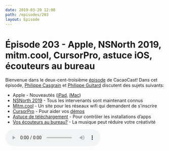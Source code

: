 ```yaml
---
date: 2019-03-20 12:00
path: /episodes/203
layout: Episode
---
```

# Épisode 203 - Apple, NSNorth 2019, mitm.cool, CursorPro, astuce iOS, écouteurs au bureau
<p>Bienvenue dans le deux-cent-troisi&egrave;me&nbsp;<a href="https://cacaocast.com/media/cacaocast_203.mp3" title="CacaoCast Episode 203">épisode</a> de CacaoCast! Dans cet épisode, <a href="http://www.twitter.com/philippec" title="Philippe Casgrain sur Twitter">Philippe Casgrain</a> et <a href="http://www.twitter.com/philippeguitard" title="Philippe Guitard sur Twitter">Philippe Guitard</a> discutent des sujets suivants:</p>
<ul>
<li>Apple - Nouveautés (<a href="https://www.apple.com/ca/fr/ipad-air/" title="iPad">iPad</a>, <a href="https://www.apple.com/ca/fr/imac/" title="iMac">iMac</a>)</li>
<li><a href="https://nsnorth.ca/speakers" title="NSNorth 2019">NSNorth 2019</a> - Tous les intervenants sont maintenant connus</li>
<li><a href="https://twitter.com/bitandbang/status/1105303227841445888" title="Mitm.cool">Mitm.cool</a> - Un site pour les réseaux wifi qui demandent de s’inscrire</li>
<li><a href="https://itunes.apple.com/app/cursor-pro/id1447043133" title="CursorPro">CursorPro</a> - Pour aider vos <a href="https://twitter.com/martinlexow/status/1105526605437431811" title="CursorPro">démos</a></li>
<li><a href="https://twitter.com/mugunthkumar/status/1107764110152744960" title="Astuce de téléchargement">Astuce de téléchargement</a> - Pour contrôler les installations d’apps</li>
<li><a href="https://onlinelibrary.wiley.com/doi/full/10.1002/acp.3532" title="Vos écouteurs au bureau?">Vos écouteurs au bureau?</a> - La musique peut réduire votre créativité</li>
</ul>
<p><audio controls><source src="https://cacaocast.com/media/cacaocast_203.mp3" type="audio/mpeg"><source src="https://cacaocast.com/media/cacaocast_203.mp3" type="audio/mp4">Votre navigateur ne supporte pas l'élément audio / Your browser does not support the audio element.</audio></p>
